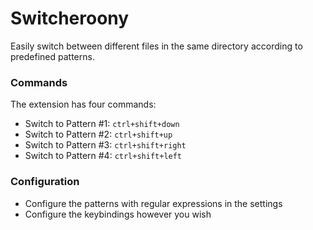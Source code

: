 # Switcheroony

Easily switch between different files in the same directory according to predefined patterns.

### Commands

The extension has four commands:

- Switch to Pattern #1: `ctrl+shift+down`
- Switch to Pattern #2: `ctrl+shift+up`
- Switch to Pattern #3: `ctrl+shift+right`
- Switch to Pattern #4: `ctrl+shift+left`

### Configuration

- Configure the patterns with regular expressions in the settings
- Configure the keybindings however you wish
